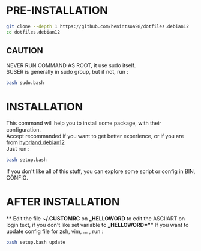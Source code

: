 # PRE-INSTALLATION
```bash
git clone --depth 1 https://github.com/henintsoa98/dotfiles.debian12
cd dotfiles.debian12
```
## CAUTION
NEVER RUN COMMAND AS ROOT, it use sudo itself. \
$USER is generally in sudo group, but if not, run :
```bash
bash sudo.bash
```
# INSTALLATION
This command will help you to install some package, with their configuration. \
Accept recommanded if you want to get better experience, or if you are from [hyprland.debian12](https://github.com/henintsoa98/hyprland.debian12) \
Just run :
```bash
bash setup.bash
```
If you don't like all of this stuff, you can explore some script or config in BIN, CONFIG.
# AFTER INSTALLATION
** Edit the file **~/.CUSTOMRC** on **_HELLOWORD** to edit the ASCIIART on login text, if you don't like set variable to **_HELLOWORD=""**
If you want to update config file for zsh, vim, ... , run :
```bash
bash setup.bash update
```

